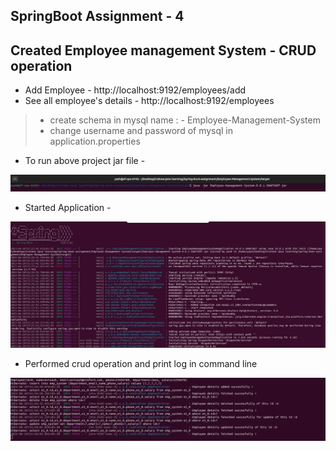 ## SpringBoot Assignment - 4

## Created Employee management System - CRUD operation

- Add Employee - http://localhost:9192/employees/add
- See all employee's details - http://localhost:9192/employees

> - create schema in mysql name : - Employee-Management-System
> - change username and password of mysql in application.properties

- To run above project jar file -

![Screenshot from 2023-06-26 15-27-18.png](screenshots%2FScreenshot%20from%202023-06-26%2015-27-18.png)

- Started Application -

![Screenshot from 2023-06-26 15-27-37.png](screenshots%2FScreenshot%20from%202023-06-26%2015-27-37.png)

- Performed crud operation and print log in command line

![Screenshot from 2023-06-26 15-28-15.png](screenshots%2FScreenshot%20from%202023-06-26%2015-28-15.png)
